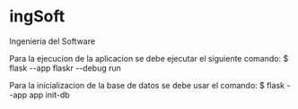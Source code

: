 # ingSoft
Ingenieria del Software

Para la ejecucion de la aplicacion se debe ejecutar el siguiente comando:
    $ flask --app flaskr --debug run

Para la inicializacion de la base de datos se debe usar el comando:
    $ flask --app app init-db